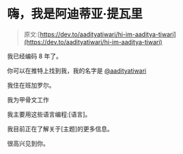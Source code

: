 # 嗨，我是阿迪蒂亚·提瓦里

> 原文:[https://dev.to/aadityatiwari/hi-im-aaditya-tiwari](https://dev.to/aadityatiwari/hi-im-aaditya-tiwari)

我已经编码 8 年了。

你可以在推特上找到我，我的名字是 [@aadityatiwari](https://twitter.com/aadityatiwari)

我住在班加罗尔。

我为甲骨文工作

我主要用这些语言编程:[语言]。

我目前正在了解关于[主题]的更多信息。

很高兴见到你。